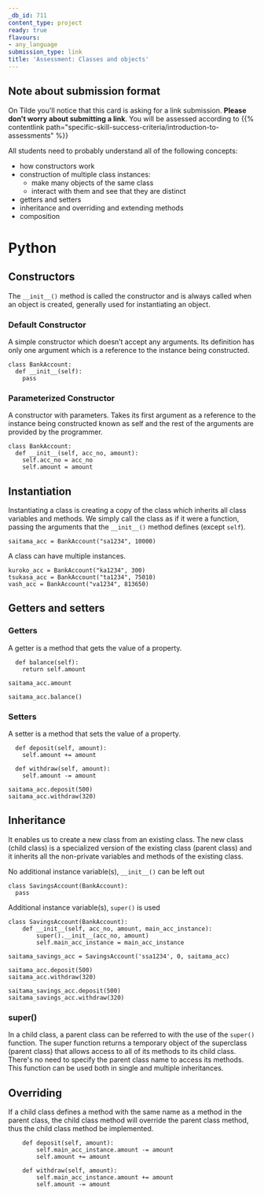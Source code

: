 ```yaml
---
_db_id: 711
content_type: project
ready: true
flavours:
- any_language
submission_type: link
title: 'Assessment: Classes and objects'
---
```


## Note about submission format

On Tilde you'll notice that this card is asking for a link submission. **Please don't worry about submitting a link**. You will be assessed according to {{% contentlink path="specific-skill-success-criteria/introduction-to-assessments" %}}



All students need to probably understand all of the following concepts:

- how constructors work
- construction of multiple class instances:
  - make many objects of the same class
  - interact with them and see that they are distinct
- getters and setters
- inheritance and overriding and extending methods
- composition

# Python

## Constructors
The `__init__()` method is called the constructor and is always called when an object is created, generally used for instantiating an object.

### Default Constructor
A simple constructor which doesn’t accept any arguments. Its definition has only one argument which is a reference to the instance being constructed.
```
class BankAccount:
  def __init__(self):
    pass
```

### Parameterized Constructor
A constructor with parameters. Takes its first argument as a reference to the instance being constructed known as self and the rest of the arguments are provided by the programmer.
```
class BankAccount:
  def __init__(self, acc_no, amount):
    self.acc_no = acc_no
    self.amount = amount
```

## Instantiation
Instantiating a class is creating a copy of the class which inherits all class variables and methods. We simply call the class as if it were a function, passing the arguments that the `__init__()` method defines (except `self`).
```
saitama_acc = BankAccount("sa1234", 10000)
```

A class can have multiple instances.
```
kuroko_acc = BankAccount("ka1234", 300)
tsukasa_acc = BankAccount("ta1234", 75010)
vash_acc = BankAccount("va1234", 813650)
```


## Getters and setters

### Getters
A getter is a method that gets the value of a property.
```
  def balance(self):
    return self.amount
```

```
saitama_acc.amount
```

```
saitama_acc.balance()
```

### Setters
A setter is a method that sets the value of a property.
```
  def deposit(self, amount):
    self.amount += amount

  def withdraw(self, amount):
    self.amount -= amount
```

```
saitama_acc.deposit(500)
saitama_acc.withdraw(320)
```


## Inheritance
It enables us to create a new class from an existing class. The new class (child class) is a specialized version of the existing class (parent class) and it inherits all the non-private variables and methods of the existing class.

No additional instance variable(s), `__init__()` can be left out
```
class SavingsAccount(BankAccount):
  pass
```

Additional instance variable(s), `super()` is used
```
class SavingsAccount(BankAccount):
    def __init__(self, acc_no, amount, main_acc_instance):
        super().__init__(acc_no, amount)
        self.main_acc_instance = main_acc_instance
```

```
saitama_savings_acc = SavingsAccount('ssa1234', 0, saitama_acc)
```

```
saitama_acc.deposit(500)
saitama_acc.withdraw(320)
```

```
saitama_savings_acc.deposit(500)
saitama_savings_acc.withdraw(320)
```

### super()
In a child class, a parent class can be referred to with the use of the `super()` function. The super function returns a temporary object of the superclass (parent class) that allows access to all of its methods to its child class. There's no need to specify the parent class name to access its methods. This function can be used both in single and multiple inheritances.

## Overriding
If a child class defines a method with the same name as a method in the parent class, the child class method will override the parent class method, thus the child class method be implemented.
```
    def deposit(self, amount):
        self.main_acc_instance.amount -= amount
        self.amount += amount

    def withdraw(self, amount):
        self.main_acc_instance.amount += amount
        self.amount -= amount
```
